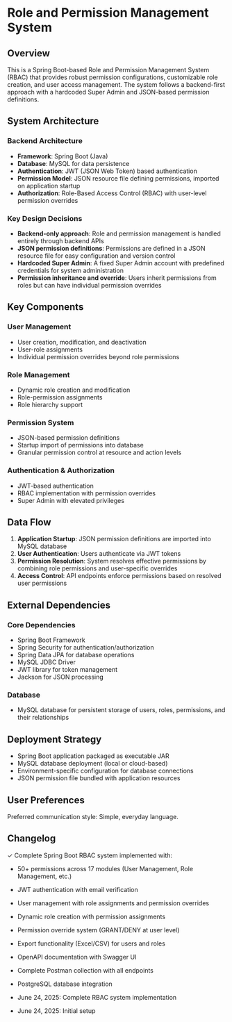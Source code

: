 # Role and Permission Management System

## Overview

This is a Spring Boot-based Role and Permission Management System (RBAC) that provides robust permission configurations, customizable role creation, and user access management. The system follows a backend-first approach with a hardcoded Super Admin and JSON-based permission definitions.

## System Architecture

### Backend Architecture
- **Framework**: Spring Boot (Java)
- **Database**: MySQL for data persistence
- **Authentication**: JWT (JSON Web Token) based authentication
- **Permission Model**: JSON resource file defining permissions, imported on application startup
- **Authorization**: Role-Based Access Control (RBAC) with user-level permission overrides

### Key Design Decisions
- **Backend-only approach**: Role and permission management is handled entirely through backend APIs
- **JSON permission definitions**: Permissions are defined in a JSON resource file for easy configuration and version control
- **Hardcoded Super Admin**: A fixed Super Admin account with predefined credentials for system administration
- **Permission inheritance and override**: Users inherit permissions from roles but can have individual permission overrides

## Key Components

### User Management
- User creation, modification, and deactivation
- User-role assignments
- Individual permission overrides beyond role permissions

### Role Management
- Dynamic role creation and modification
- Role-permission assignments
- Role hierarchy support

### Permission System
- JSON-based permission definitions
- Startup import of permissions into database
- Granular permission control at resource and action levels

### Authentication & Authorization
- JWT-based authentication
- RBAC implementation with permission overrides
- Super Admin with elevated privileges

## Data Flow

1. **Application Startup**: JSON permission definitions are imported into MySQL database
2. **User Authentication**: Users authenticate via JWT tokens
3. **Permission Resolution**: System resolves effective permissions by combining role permissions and user-specific overrides
4. **Access Control**: API endpoints enforce permissions based on resolved user permissions

## External Dependencies

### Core Dependencies
- Spring Boot Framework
- Spring Security for authentication/authorization
- Spring Data JPA for database operations
- MySQL JDBC Driver
- JWT library for token management
- Jackson for JSON processing

### Database
- MySQL database for persistent storage of users, roles, permissions, and their relationships

## Deployment Strategy

- Spring Boot application packaged as executable JAR
- MySQL database deployment (local or cloud-based)
- Environment-specific configuration for database connections
- JSON permission file bundled with application resources

## User Preferences

Preferred communication style: Simple, everyday language.

## Changelog

✓ Complete Spring Boot RBAC system implemented with:
  - 50+ permissions across 17 modules (User Management, Role Management, etc.)
  - JWT authentication with email verification
  - User management with role assignments and permission overrides
  - Dynamic role creation with permission assignments
  - Permission override system (GRANT/DENY at user level)
  - Export functionality (Excel/CSV) for users and roles
  - OpenAPI documentation with Swagger UI
  - Complete Postman collection with all endpoints
  - PostgreSQL database integration

- June 24, 2025: Complete RBAC system implementation
- June 24, 2025: Initial setup